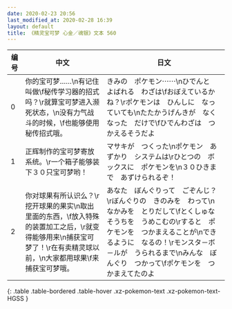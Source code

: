 ```yaml
---
date: 2020-02-23 20:56
last_modified_at: 2020-02-28 16:39
layout: default
title: 《精灵宝可梦 心金／魂银》文本 560
---
```

| 编号 | 中文 | 日文 |
| ---- | ---- | ---- |
| 0 | 你的宝可梦……\n有记住叫做\f秘传学习器的招式吗？\r就算宝可梦进入濒死状态，\n没有力气战斗的时候，\f也能够使用秘传招式哦。 | きみの　ポケモン⋯⋯\nひでんと　よばれる　わざは\fおぼえているかね？\rポケモンは　ひんしに　なっていても\nたたかうげんきが　なくなった　だけで\fひでんわざは　つかえるそうだよ |
| 1 | 正辉制作的宝可梦寄放系统。\r一个箱子能够装下３０只宝可梦哟！ | マサキが　つくった\nポケモン　あずかり　システムは\rひとつの　ボックスに　ポケモンを\n３０ひきまで　あずけられるぞ！ |
| 2 | 你对球果有所认识么？\r挖开球果的果实\n取出里面的东西，\f放入特殊的装置加工之后，\r就变得能够用来\n捕获宝可梦了！\r在有卖精灵球以前，\n大家都用球果\f来捕获宝可梦哦。 | あなた　ぼんぐりって　ごぞんじ？\rぼんぐりの　きのみを　わって\nなかみを　とりだして\fとくしゅな　そうちを　うめこむの\rすると　ポケモンを　つかまえることが\nできるように　なるの！\rモンスタ－ボ－ルが　うられるまで\nみんな　ぼんぐり　つかって\fポケモンを　つかまえてたのよ |
{: .table .table-bordered .table-hover .xz-pokemon-text .xz-pokemon-text-HGSS }